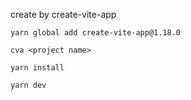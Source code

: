 create by create-vite-app

`yarn global add create-vite-app@1.18.0`

`cva <project name>`

`yarn install`

`yarn dev`
